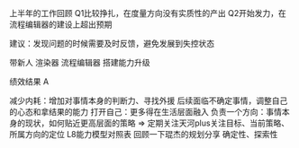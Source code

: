 上半年的工作回顾
  Q1比较挣扎，在度量方向没有实质性的产出
  Q2开始发力，在流程编辑器的建设上超出预期

建议：发现问题的时候需要及时反馈，避免发展到失控状态

带新人
渲染器
流程编辑器
搭建能力升级

绩效结果 A

减少内耗：增加对事情本身的判断力、寻找外援
后续面临不确定事情，调整自己的心态和拿结果的能力
打开自己：更多得在生活层面融入
负责一个方向：事情本身的现状，如何贴近更高层面的策略 => 定期关注天河plus关注目标、当前策略、所属方向的定位
L8能力模型对照表
回顾一下琨杰的规划分享 确定性、探索性
